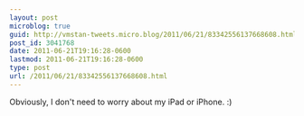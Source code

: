 ```yaml
---
layout: post
microblog: true
guid: http://vmstan-tweets.micro.blog/2011/06/21/83342556137668608.html
post_id: 3041768
date: 2011-06-21T19:16:28-0600
lastmod: 2011-06-21T19:16:28-0600
type: post
url: /2011/06/21/83342556137668608.html
---
```

Obviously, I don't need to worry about my iPad or iPhone. :)
